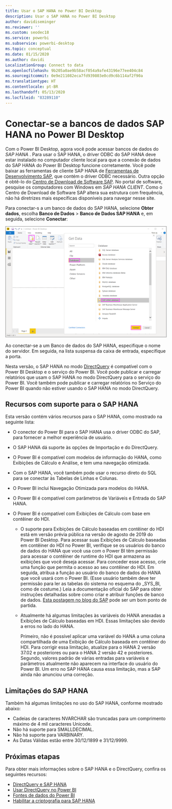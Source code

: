 ```yaml
---
title: Usar o SAP HANA no Power BI Desktop
description: Usar o SAP HANA no Power BI Desktop
author: davidiseminger
ms.reviewer: ''
ms.custom: seodec18
ms.service: powerbi
ms.subservice: powerbi-desktop
ms.topic: conceptual
ms.date: 01/15/2020
ms.author: davidi
LocalizationGroup: Connect to data
ms.openlocfilehash: 9b205a0ae9b58acf054a9afe43196e77ee404c84
ms.sourcegitcommit: 0e9e211082eca7fd939803e0cd9c6b114af2f90a
ms.translationtype: HT
ms.contentlocale: pt-BR
ms.lasthandoff: 05/13/2020
ms.locfileid: "83289110"
---
```

# <a name="connect-to-sap-hana-databases-in-power-bi-desktop"></a>Conectar-se a bancos de dados SAP HANA no Power BI Desktop

Com o Power BI Desktop, agora você pode acessar bancos de dados do *SAP HANA* . Para usar o SAP HANA, o driver ODBC do SAP HANA deve estar instalado no computador cliente local para que a conexão de dados do SAP HANA do Power BI Desktop funcione corretamente. Você pode baixar as ferramentas de cliente SAP HANA de [Ferramentas de Desenvolvimento SAP](https://tools.hana.ondemand.com/#hanatools), que contém o driver ODBC necessário. Outra opção é obtê-lo do [Centro de Download de Software SAP](https://support.sap.com/en/my-support/software-downloads.html). No portal de software, pesquise os computadores com Windows em *SAP HANA CLIENT*. Como o Centro de Download de Software SAP altera sua estrutura com frequência, não há diretrizes mais específicas disponíveis para navegar nesse site.

Para conectar-s a um banco de dados do SAP HANA, selecione **Obter dados**, escolha **Banco de Dados** > **Banco de Dados SAP HANA** e, em seguida, selecione **Conectar**:

![Banco de Dados SAP HANA, caixa de diálogo Obter Dados, Power BI Desktop](media/desktop-sap-hana/sap-hana-1.png)

Ao conectar-se a um Banco de dados do SAP HANA, especifique o nome do servidor. Em seguida, na lista suspensa da caixa de entrada, especifique a porta.

Nesta versão, o SAP HANA no modo [DirectQuery](desktop-directquery-sap-hana.md) é compatível com o Power BI Desktop e o serviço do Power BI. Você pode publicar e carregar relatórios que usam o SAP HANA no modo DirectQuery para o serviço do Power BI. Você também pode publicar e carregar relatórios no Serviço do Power BI quando não estiver usando o SAP HANA no modo DirectQuery.

## <a name="supported-features-for-sap-hana"></a>Recursos com suporte para o SAP HANA

Esta versão contém vários recursos para o SAP HANA, como mostrado na seguinte lista:

* O conector do Power BI para o SAP HANA usa o driver ODBC do SAP, para fornecer a melhor experiência de usuário.

* O SAP HANA dá suporte às opções de Importação e do DirectQuery.

* O Power BI é compatível com modelos de informação do HANA, como Exibições de Cálculo e Análise, e tem uma navegação otimizada.

* Com o SAP HANA, você também pode usar o recurso direto do SQL para se conectar às Tabelas de Linhas e Colunas.

* O Power BI inclui Navegação Otimizada para modelos do HANA.

* O Power BI é compatível com parâmetros de Variáveis e Entrada do SAP HANA.

* O Power BI é compatível com Exibições de Cálculo com base em contêiner do HDI.

  * O suporte para Exibições de Cálculo baseadas em contêiner do HDI está em versão prévia pública na versão de agosto de 2019 do Power BI Desktop. Para acessar suas Exibições de Cálculo baseadas em contêiner do HDI no Power BI, verifique se os usuários do banco de dados do HANA que você usa com o Power BI têm permissão para acessar o contêiner de runtime do HDI que armazena as exibições que você deseja acessar. Para conceder esse acesso, crie uma função que permita o acesso ao seu contêiner do HDI. Em seguida, atribua a função ao usuário do banco de dados do HANA que você usará com o Power BI. (Esse usuário também deve ter permissão para ler as tabelas do sistema no esquema do \_SYS\_BI, como de costume.) Leia a documentação oficial do SAP para obter instruções detalhadas sobre como criar e atribuir funções de banco de dados. [Esta postagem no blog do SAP](https://blogs.sap.com/2018/01/24/the-easy-way-to-make-your-hdi-container-accessible-to-a-classic-database-user/) pode ser um bom ponto de partida.

  * Atualmente há algumas limitações às variáveis do HANA anexadas a Exibições de Cálculo baseadas em HDI. Essas limitações são devido a erros no lado do HANA.
  
    Primeiro, não é possível aplicar uma variável do HANA a uma coluna compartilhada de uma Exibição de Cálculo baseada em contêiner do HDI. Para corrigir essa limitação, atualize para o HANA 2 versão 37.02 e posteriores ou para o HANA 2 versão 42 e posteriores. Segundo, valores padrão de várias entradas para variáveis e parâmetros atualmente não aparecem na interface do usuário do Power BI. Um erro no SAP HANA causa essa limitação, mas a SAP ainda não anunciou uma correção.

## <a name="limitations-of-sap-hana"></a>Limitações do SAP HANA

Também há algumas limitações no uso do SAP HANA, conforme mostrado abaixo:

* Cadeias de caracteres NVARCHAR são truncadas para um comprimento máximo de 4 mil caracteres Unicode.
* Não há suporte para SMALLDECIMAL.
* Não há suporte para VARBINARY.
* As Datas Válidas estão entre 30/12/1899 e 31/12/9999.

## <a name="next-steps"></a>Próximas etapas

Para obter mais informações sobre o SAP HANA e o DirectQuery, confira os seguintes recursos:

* [DirectQuery e SAP HANA](desktop-directquery-sap-hana.md)
* [Usar DirectQuery no Power BI](desktop-directquery-about.md)
* [Fontes de dados do Power BI](power-bi-data-sources.md)
* [Habilitar a criptografia para SAP HANA](desktop-sap-hana-encryption.md)
